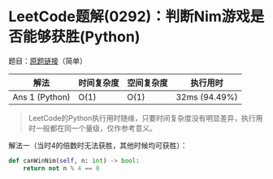 # LeetCode题解(0292)：判断Nim游戏是否能够获胜(Python)

题目：[原题链接](https://leetcode-cn.com/problems/nim-game/)（简单）

| 解法           | 时间复杂度 | 空间复杂度 | 执行用时      |
| -------------- | ---------- | ---------- | ------------- |
| Ans 1 (Python) | O(1)       | O(1)       | 32ms (94.49%) |

>  LeetCode的Python执行用时随缘，只要时间复杂度没有明显差异，执行用时一般都在同一个量级，仅作参考意义。

解法一（当时4的倍数时无法获胜，其他时候均可获胜）：

```python
def canWinNim(self, n: int) -> bool:
    return not n % 4 == 0
```
